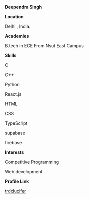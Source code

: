 **Deependra Singh**

**Location**
 
 Delhi , India.

**Academies**

B.tech in ECE From  Nsut East Campus

**Skills**

C

C++

Python

React.js

HTML

CSS

TypeScript

supabase 

firebase 



**Interests**

Competitive Programming

Web development

**Profile Link**

[trdxlucifer](https://github.com/trdxlucifer)


